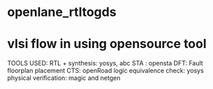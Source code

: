 # openlane_rtltogds
# vlsi flow in using opensource tool
TOOLS USED: 
   RTL + synthesis: yosys, abc
   STA : opensta
   DFT: Fault
   floorplan placement CTS: openRoad
   logic equivalence check: yosys 
   physical verification: magic and netgen

